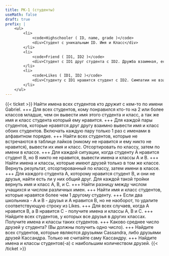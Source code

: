 ```yaml
---
title: РК-1 (студенты)
useMath: false
draft: true
prefix: |
    <ul>
        <li>
            <code>Highschooler ( ID, name, grade )</code>
            <div>Студент с уникальным ID. Имя и Класс</div>
        </li>
        <li>
            <code>Friend ( ID1, ID2 )</code>
            <div>Студент с ID1 друг студента с ID2. Дружба взаимная, если есть запись (123, 456), то есть и (456, 123)</div>
        </li>
        <li>
            <code>Likes ( ID1, ID2 )</code>
            <div>Студенту с ID1 нравится студент с ID2. Симпатии не взаимны, если есть запись (123, 456), то необязательно есть (456, 123).</div>
        </li>
    </ul>
---
```

{{< ticket >}}
Найти имена всех студентов кто дружит с кем-то по имени Gabriel.
+++
Для всех студентов, кому понравился кто-то на 2 или более классов младше, чем он вывести имя этого студента и класс, а так же имя и класс студента который ему нравится.
+++
Для каждой пары студентов, которые нравятся друг другу взаимно вывести имя и класс обоих студентов. Включать каждую пару только 1 раз с именами в алфавитном порядке.
+++
Найти всех студентов, которые не встречаются в таблице лайков (никому не нравится и ему никто не нравится), вывести их имя и класс. Отсортировать по классу, затем по имени в классе.
+++
Для каждой ситуации, когда студенту A нравится студент  B, но B никто не нравится, вывести имена и классы A и B.
+++
Найти имена и классы, которые имеют друзей только в том же классе. Вернуть результат, отсортированный по классу, затем имени в классе.
+++
Для каждого студента A, которому нравится студент B, и они не друзья, найти есть ли у них общий друг. Для каждой такой тройки вернуть имя и класс  A, B, и C.
+++
Найти разницу между числом учащихся и числом различных имен.
+++
Найти имя и класс студентов, которые нравятся более чем 1 другому студенту.
+++
Если два школьника - А и В - друзья и А нравится В, но не наоборот, то удалите соответствующую строку из Likes.
+++
Для всех  случаев, когда А нравится В, а В нравится С - получите имена и классы А, В и С.
+++
Найдите всех студентов, у которых все друзья в других классах. Получите имена и классы таких студентов.
+++
Каково среднее число друзей у студента? (Вы должны получить одно число).
+++
Найдите всех студентов, которые являются друзьями Cassandra, либо друзьями друзей Кассандра. Только не считайте саму Кассандру.
+++
Найдите имена и классы студентов(-а) с наибольшим количеством друзей.
{{< /ticket >}}